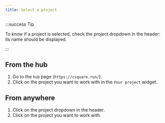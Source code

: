 ```yaml
---
title: Select a project
---
```


:::success Tip

To know if a project is selected, check the project dropdown in the header: its name should be displayed.

:::

## From the hub

1. Go to the `hub` page (`https://csquare.run/`).
2. Click on the project you want to work with in the `Your project` widget.

## From anywhere

1. Click on the project dropdown in the header.
2. Click on the project you want to work with.
